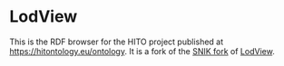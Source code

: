 # LodView
This is the RDF browser for the HITO project published at <https://hitontology.eu/ontology>. It is a fork of the [SNIK fork](https://github.com/IMISE/snik-lodview) of [LodView](https://github.com/dvcama/LodView).

